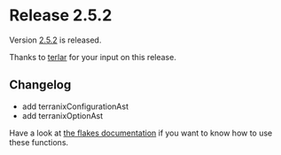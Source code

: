 # Release 2.5.2

Version [2.5.2](https://github.com/terranix/terranix/releases/tag/2.5.2)
is released.

Thanks to
[terlar](https://github.com/terlar)
for your input on this release.

## Changelog

- add terranixConfigurationAst
- add terranixOptionAst

Have a look at
[the flakes documentation](flakes.md#using-terranixconfigurationast-or-terranixconfigurationast)
if you want to know how to use these functions.
